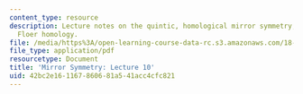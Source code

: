 ```yaml
---
content_type: resource
description: Lecture notes on the quintic, homological mirror symmetry, and Lagrangian
  Floer homology.
file: /media/https%3A/open-learning-course-data-rc.s3.amazonaws.com/18-969-topics-in-geometry-mirror-symmetry-spring-2009/42bc2e161167860681a541acc4cfc821_MIT18_969s09_lec10.pdf
file_type: application/pdf
resourcetype: Document
title: 'Mirror Symmetry: Lecture 10'
uid: 42bc2e16-1167-8606-81a5-41acc4cfc821
---
```

